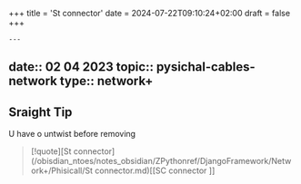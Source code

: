 +++
title = 'St connector'
date = 2024-07-22T09:10:24+02:00
draft = false
+++

    ---
date:: 02 04 2023
topic:: pysichal-cables-network
type:: network+
---
## Sraight Tip 
U have o untwist before removing 


>[!quote][St connector](/obisdian_ntoes/notes_obsidian/ZPythonref/DjangoFramework/Network+/Phisicall/St connector.md)[[SC connector ]]
